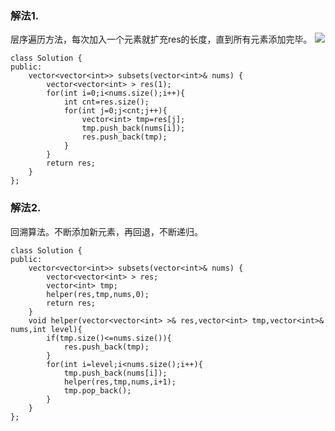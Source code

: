 ### 解法1.
  层序遍历方法，每次加入一个元素就扩充res的长度，直到所有元素添加完毕。
  ![](https://pic.leetcode-cn.com/03408dfe78564b721a065bf3bb34bc4e933f321a6e5e5883f0a5096a88dadb0b-%E8%A7%A3%E6%9E%90.png)
```
class Solution {
public:
    vector<vector<int>> subsets(vector<int>& nums) {
        vector<vector<int> > res(1);
        for(int i=0;i<nums.size();i++){
            int cnt=res.size();
            for(int j=0;j<cnt;j++){
                vector<int> tmp=res[j];
                tmp.push_back(nums[i]);
                res.push_back(tmp);
            }
        }
        return res;
    }
};
```

### 解法2.
  回溯算法。不断添加新元素，再回退，不断递归。
```
class Solution {
public:
    vector<vector<int>> subsets(vector<int>& nums) {
        vector<vector<int> > res;
        vector<int> tmp;
        helper(res,tmp,nums,0);
        return res;
    }
    void helper(vector<vector<int> >& res,vector<int> tmp,vector<int>& nums,int level){
        if(tmp.size()<=nums.size()){
            res.push_back(tmp);
        }
        for(int i=level;i<nums.size();i++){
            tmp.push_back(nums[i]);
            helper(res,tmp,nums,i+1);
            tmp.pop_back();
        }
    }
};
```
